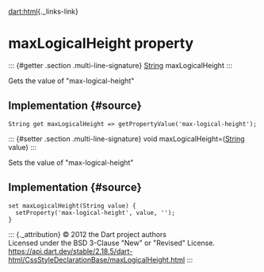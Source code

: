 [dart:html](../../dart-html/dart-html-library){._links-link}

maxLogicalHeight property
=========================

::: {#getter .section .multi-line-signature}
[String](../../dart-core/string-class) maxLogicalHeight
:::

Gets the value of \"max-logical-height\"

Implementation {#source}
--------------

``` {.language-dart data-language="dart"}
String get maxLogicalHeight => getPropertyValue('max-logical-height');
```

::: {#setter .section .multi-line-signature}
void maxLogicalHeight=([String](../../dart-core/string-class) value)
:::

Sets the value of \"max-logical-height\"

Implementation {#source}
--------------

``` {.language-dart data-language="dart"}
set maxLogicalHeight(String value) {
  setProperty('max-logical-height', value, '');
}
```

::: {._attribution}
© 2012 the Dart project authors\
Licensed under the BSD 3-Clause \"New\" or \"Revised\" License.\
<https://api.dart.dev/stable/2.18.5/dart-html/CssStyleDeclarationBase/maxLogicalHeight.html>
:::
